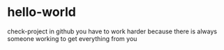 # hello-world
check-project in github
you have to work harder because there is always someone working to get everything from you
